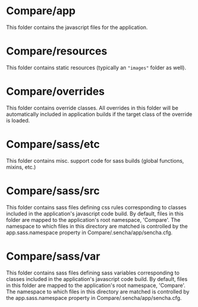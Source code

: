 # Compare/app

This folder contains the javascript files for the application.

# Compare/resources

This folder contains static resources (typically an `"images"` folder as well).

# Compare/overrides

This folder contains override classes. All overrides in this folder will be 
automatically included in application builds if the target class of the override
is loaded.

# Compare/sass/etc

This folder contains misc. support code for sass builds (global functions, 
mixins, etc.)

# Compare/sass/src

This folder contains sass files defining css rules corresponding to classes
included in the application's javascript code build.  By default, files in this 
folder are mapped to the application's root namespace, 'Compare'. The
namespace to which files in this directory are matched is controlled by the
app.sass.namespace property in Compare/.sencha/app/sencha.cfg. 

# Compare/sass/var

This folder contains sass files defining sass variables corresponding to classes
included in the application's javascript code build.  By default, files in this 
folder are mapped to the application's root namespace, 'Compare'. The
namespace to which files in this directory are matched is controlled by the
app.sass.namespace property in Compare/.sencha/app/sencha.cfg. 
